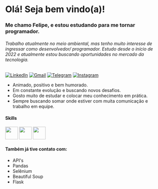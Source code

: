 #  Olá! Seja bem vindo(a)!
### Me chamo Felipe, e estou estudando para me tornar programador.

###### Trabalho atualmente no meio ambiental, mas tenho muito interesse de ingressar como desenvolvedor/ programador. Estudo desde o início de 2022 e atualmente estou buscando oportunidades no mercado da tecnologia.

[![LinkedIn](https://img.shields.io/badge/linkedin-%230077B5.svg?style=for-the-badge&logo=linkedin&logoColor=white)](https://www.linkedin.com/in/felipembatista/) 
[![Gmail](https://img.shields.io/badge/Gmail-D14836?style=for-the-badge&logo=gmail&logoColor=white)](mailto:profissional.felipemb@gmail.com) [![Telegram](https://img.shields.io/badge/Telegram-2CA5E0?style=for-the-badge&logo=telegram&logoColor=white)](https://t.me/felipemb) [![Instagram](https://img.shields.io/badge/Instagram-%23E4405F.svg?style=for-the-badge&logo=Instagram&logoColor=white)](https://www.instagram.com/felipemb___/)

- Animado, positivo e bem humorado.
- Em constante evolução e buscando novos desafios.
- Gosto muito de estudar e colocar meu conhecimento em prática.
- Sempre buscando somar onde estiver com muita comunicação e trabalho em equipe.

#### Skills

<div>
  <img src="https://cdn.jsdelivr.net/gh/devicons/devicon/icons/python/python-original.svg" style="width: 40px; text-align: center;"/>
  <img src="https://cdn.jsdelivr.net/gh/devicons/devicon/icons/html5/html5-plain-wordmark.svg" style="width: 40px; text-align: center;"/>
  <img src="https://cdn.jsdelivr.net/gh/devicons/devicon/icons/css3/css3-plain-wordmark.svg" style="width: 40px; text-align: center;"/>
</div>

#### Também já tive contato com:

- API's
- Pandas
- Selênium
- Beautiful Soup
- Flask
